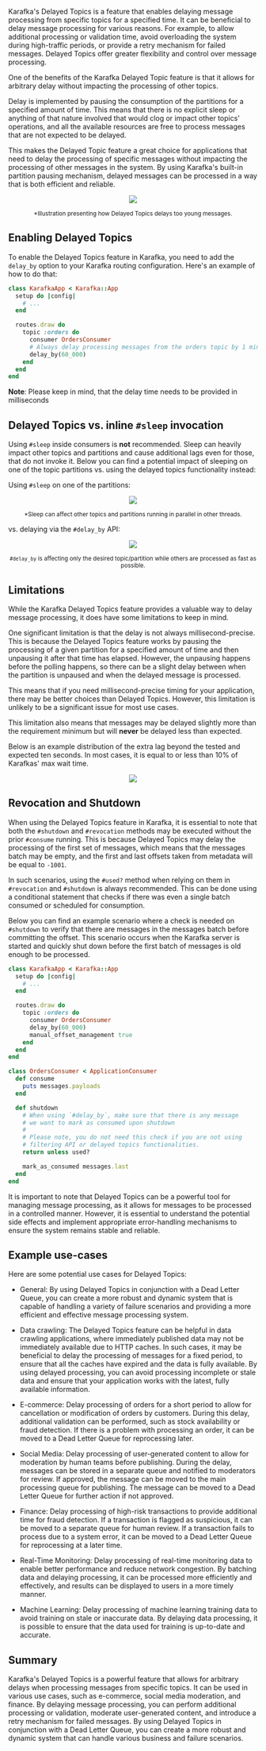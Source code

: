Karafka's Delayed Topics is a feature that enables delaying message processing from specific topics for a specified time. It can be beneficial to delay message processing for various reasons. For example, to allow additional processing or validation time, avoid overloading the system during high-traffic periods, or provide a retry mechanism for failed messages. Delayed Topics offer greater flexibility and control over message processing.

One of the benefits of the Karafka Delayed Topic feature is that it allows for arbitrary delay without impacting the processing of other topics. 

Delay is implemented by pausing the consumption of the partitions for a specified amount of time. This means that there is no explicit sleep or anything of that nature involved that would clog or impact other topics' operations, and all the available resources are free to process messages that are not expected to be delayed.

This makes the Delayed Topic feature a great choice for applications that need to delay the processing of specific messages without impacting the processing of other messages in the system. By using Karafka's built-in partition pausing mechanism, delayed messages can be processed in a way that is both efficient and reliable.

<p align="center">
  <img src="https://raw.githubusercontent.com/karafka/misc/master/charts/delayed_topics_flow.svg" />
</p>
<p align="center">
  <small>*Illustration presenting how Delayed Topics delays too young messages.
  </small>
</p>

## Enabling Delayed Topics

To enable the Delayed Topics feature in Karafka, you need to add the `delay_by` option to your Karafka routing configuration. Here's an example of how to do that:

```ruby
class KarafkaApp < Karafka::App
  setup do |config|
    # ...
  end

  routes.draw do
    topic :orders do
      consumer OrdersConsumer
      # Always delay processing messages from the orders topic by 1 minute
      delay_by(60_000)
    end
  end
end
```

**Note**: Please keep in mind, that the delay time needs to be provided in milliseconds

## Delayed Topics vs. inline `#sleep` invocation

Using `#sleep` inside consumers is **not** recommended. Sleep can heavily impact other topics and partitions and cause additional lags even for those, that do not invoke it. Below you can find a potential impact of sleeping on one of the topic partitions vs. using the delayed topics functionality instead:

Using `#sleep` on one of the partitions:

<p align="center">
  <img src="https://raw.githubusercontent.com/karafka/misc/master/stats/delayed-topics/sleep-lag.png" />
</p>
<p align="center">
  <small>*Sleep can affect other topics and partitions running in parallel in other threads.
  </small>
</p>

vs. delaying via the `#delay_by` API:

<p align="center">
  <img src="https://raw.githubusercontent.com/karafka/misc/master/stats/delayed-topics/pause-lag.png" />
</p>
<p align="center">
  <small><code>#delay_by</code> is affecting only the desired topic/partition while others are processed as fast as possible.
  </small>
</p>

## Limitations

While the Karafka Delayed Topics feature provides a valuable way to delay message processing, it does have some limitations to keep in mind.

One significant limitation is that the delay is not always millisecond-precise. This is because the Delayed Topics feature works by pausing the processing of a given partition for a specified amount of time and then unpausing it after that time has elapsed. However, the unpausing happens before the polling happens, so there can be a slight delay between when the partition is unpaused and when the delayed message is processed.

This means that if you need millisecond-precise timing for your application, there may be better choices than Delayed Topics. However, this limitation is unlikely to be a significant issue for most use cases.

This limitation also means that messages may be delayed slightly more than the requirement minimum but will **never** be delayed less than expected.

Below is an example distribution of the extra lag beyond the tested and expected ten seconds. In most cases, it is equal to or less than 10% of Karafkas' max wait time.

<p align="center">
  <img src="https://raw.githubusercontent.com/karafka/misc/master/stats/delayed-topics/histogram.png" />
</p>

## Revocation and Shutdown

When using the Delayed Topics feature in Karafka, it is essential to note that both the `#shutdown` and `#revocation` methods may be executed without the prior `#consume` running. This is because Delayed Topics may delay the processing of the first set of messages, which means that the messages batch may be empty, and the first and last offsets taken from metadata will be equal to `-1001`.

In such scenarios, using the `#used?` method when relying on them in `#revocation` and `#shutdown` is always recommended. This can be done using a conditional statement that checks if there was even a single batch consumed or scheduled for consumption.

Below you can find an example scenario where a check is needed on `#shutdown` to verify that there are messages in the messages batch before committing the offset. This scenario occurs when the Karafka server is started and quickly shut down before the first batch of messages is old enough to be processed.

```ruby
class KarafkaApp < Karafka::App
  setup do |config|
    # ...
  end

  routes.draw do
    topic :orders do
      consumer OrdersConsumer
      delay_by(60_000)
      manual_offset_management true
    end
  end
end

class OrdersConsumer < ApplicationConsumer
  def consume
    puts messages.payloads
  end

  def shutdown
    # When using `#delay_by`, make sure that there is any message
    # we want to mark as consumed upon shutdown
    #
    # Please note, you do not need this check if you are not using
    # filtering API or delayed topics functionalities.
    return unless used?

    mark_as_consumed messages.last
  end
end
```

It is important to note that Delayed Topics can be a powerful tool for managing message processing, as it allows for messages to be processed in a controlled manner. However, it is essential to understand the potential side effects and implement appropriate error-handling mechanisms to ensure the system remains stable and reliable.

## Example use-cases

Here are some potential use cases for Delayed Topics:

- General: By using Delayed Topics in conjunction with a Dead Letter Queue, you can create a more robust and dynamic system that is capable of handling a variety of failure scenarios and providing a more efficient and effective message processing system.

- Data crawling: The Delayed Topics feature can be helpful in data crawling applications, where immediately published data may not be immediately available due to HTTP caches. In such cases, it may be beneficial to delay the processing of messages for a fixed period, to ensure that all the caches have expired and the data is fully available. By using delayed processing, you can avoid processing incomplete or stale data and ensure that your application works with the latest, fully available information.

- E-commerce: Delay processing of orders for a short period to allow for cancellation or modification of orders by customers. During this delay, additional validation can be performed, such as stock availability or fraud detection. If there is a problem with processing an order, it can be moved to a Dead Letter Queue for reprocessing later.

- Social Media: Delay processing of user-generated content to allow for moderation by human teams before publishing. During the delay, messages can be stored in a separate queue and notified to moderators for review. If approved, the message can be moved to the main processing queue for publishing. The message can be moved to a Dead Letter Queue for further action if not approved.

- Finance: Delay processing of high-risk transactions to provide additional time for fraud detection. If a transaction is flagged as suspicious, it can be moved to a separate queue for human review. If a transaction fails to process due to a system error, it can be moved to a Dead Letter Queue for reprocessing at a later time.

- Real-Time Monitoring: Delay processing of real-time monitoring data to enable better performance and reduce network congestion. By batching data and delaying processing, it can be processed more efficiently and effectively, and results can be displayed to users in a more timely manner.

- Machine Learning: Delay processing of machine learning training data to avoid training on stale or inaccurate data. By delaying data processing, it is possible to ensure that the data used for training is up-to-date and accurate.

## Summary

Karafka's Delayed Topics is a powerful feature that allows for arbitrary delays when processing messages from specific topics. It can be used in various use cases, such as e-commerce, social media moderation, and finance. By delaying message processing, you can perform additional processing or validation, moderate user-generated content, and introduce a retry mechanism for failed messages. By using Delayed Topics in conjunction with a Dead Letter Queue, you can create a more robust and dynamic system that can handle various business and failure scenarios.
